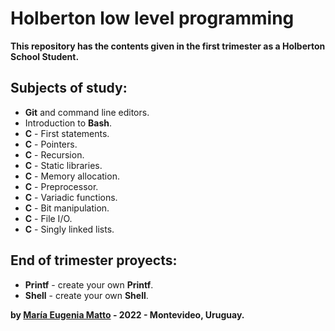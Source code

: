 # Holberton low level programming

**This repository has the contents given in the first trimester as a Holberton School Student.**

## Subjects of study:
- **Git** and command line editors.
- Introduction to **Bash**.
- **C** - First statements.
- **C** - Pointers.
- **C** - Recursion.
- **C** - Static libraries.
- **C** - Memory allocation.
- **C** - Preprocessor.
- **C** - Variadic functions.
- **C** - Bit manipulation.
- **C** - File I/O.
- **C** - Singly linked lists.

## End of trimester proyects:
- **Printf** - create your own **Printf**.
- **Shell** - create your own **Shell**.

**by [María Eugenia Matto](https://www.linkedin.com/in/maria-matto/) - 2022 - Montevideo, Uruguay.**
